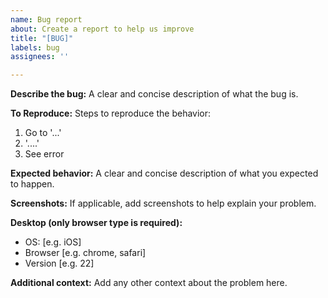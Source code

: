 ```yaml
---
name: Bug report
about: Create a report to help us improve
title: "[BUG]"
labels: bug
assignees: ''

---
```


**Describe the bug:**
A clear and concise description of what the bug is.

**To Reproduce:**
Steps to reproduce the behavior:
1. Go to '...'
2. '....'
3. See error

**Expected behavior:**
A clear and concise description of what you expected to happen.

**Screenshots:**
If applicable, add screenshots to help explain your problem.

**Desktop (only browser type is required):**
 - OS: [e.g. iOS]
 - Browser [e.g. chrome, safari]
 - Version [e.g. 22]

**Additional context:**
Add any other context about the problem here.
